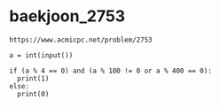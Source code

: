 # baekjoon_2753



```
https://www.acmicpc.net/problem/2753
```



```
a = int(input())

if (a % 4 == 0) and (a % 100 != 0 or a % 400 == 0):
  print(1)
else:
  print(0)
```

